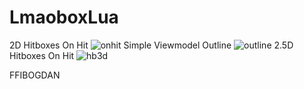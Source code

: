 # LmaoboxLua

2D Hitboxes On Hit
![onhit](https://user-images.githubusercontent.com/116942106/198820091-820d1305-5b24-46b1-82ef-a42bde07b4d3.png)
Simple Viewmodel Outline
![outline](https://user-images.githubusercontent.com/116942106/218497189-22539aec-69d7-4f82-a10f-52cb08b11133.png)
2.5D Hitboxes On Hit
![hb3d](https://user-images.githubusercontent.com/116942106/220343511-6c794f06-4eb5-4150-906e-93cda3657801.png)



FFIBOGDAN

